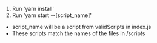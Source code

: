1. Run 'yarn install'
2. Run 'yarn start --[script_name]'

- script_name will be a script from validScripts in index.js
- These scripts match the names of the files in /scripts
